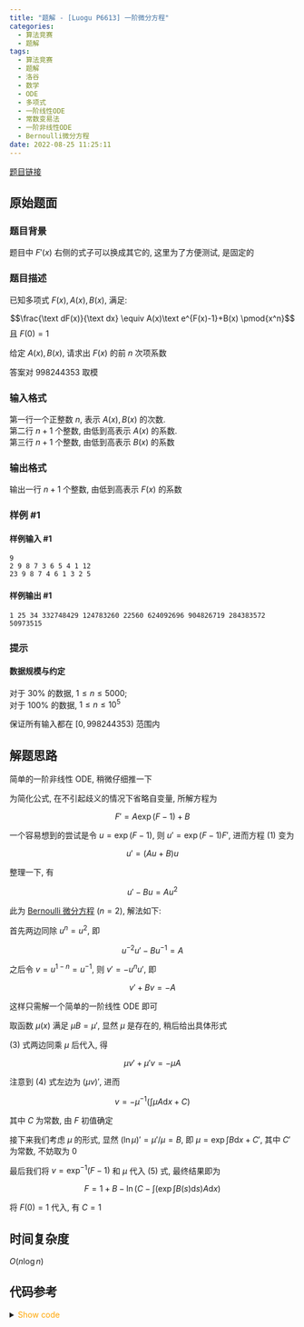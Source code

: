 ```yaml
---
title: "题解 - [Luogu P6613] 一阶微分方程"
categories:
  - 算法竞赛
  - 题解
tags:
  - 算法竞赛
  - 题解
  - 洛谷
  - 数学
  - ODE
  - 多项式
  - 一阶线性ODE
  - 常数变易法
  - 一阶非线性ODE
  - Bernoulli微分方程
date: 2022-08-25 11:25:11
---
```


[题目链接](https://www.luogu.com.cn/problem/P6613)

<!-- more -->

## 原始题面

### 题目背景

题目中 $F'(x)$ 右侧的式子可以换成其它的, 这里为了方便测试, 是固定的

### 题目描述

已知多项式 $F(x),A(x),B(x)$, 满足:

$$\frac{\text dF(x)}{\text dx} \equiv A(x)\text e^{F(x)-1}+B(x) \pmod{x^n}$$
且 $F(0)=1$

给定 $A(x),B(x)$, 请求出 $F(x)$ 的前 $n$ 次项系数

答案对 $998244353$ 取模

### 输入格式

第一行一个正整数 $n$, 表示 $A(x),B(x)$ 的次数.  
第二行 $n+1$ 个整数, 由低到高表示 $A(x)$ 的系数.  
第三行 $n+1$ 个整数, 由低到高表示 $B(x)$ 的系数

### 输出格式

输出一行 $n+1$ 个整数, 由低到高表示 $F(x)$ 的系数

### 样例 #1

#### 样例输入 #1

```input1
9
2 9 8 7 3 6 5 4 1 12
23 9 8 7 4 6 1 3 2 5
```

#### 样例输出 #1

```output1
1 25 34 332748429 124783260 22560 624092696 904826719 284383572 50973515
```

### 提示

#### 数据规模与约定

对于 $30\%$ 的数据, $1\le n \le 5000$;  
对于 $100\%$ 的数据, $1\le n \le 10^5$

保证所有输入都在 $[0,998244353)$ 范围内

## 解题思路

简单的一阶非线性 ODE, 稍微仔细推一下

为简化公式, 在不引起歧义的情况下省略自变量, 所解方程为

$$F'=A\exp(F-1)+B\tag{1}$$

一个容易想到的尝试是令 $u=\exp(F-1)$, 则 $u'=\exp(F-1)F'$, 进而方程 $(1)$ 变为

$$u'=(Au+B)u\tag{2}$$

整理一下, 有

$$u'-Bu=Au^2\tag{2'}$$

此为 [Bernoulli 微分方程](https://en.wikipedia.org/wiki/Bernoulli_differential_equation) ($n=2$), 解法如下:

首先两边同除 $u^n=u^2$, 即

$$u^{-2}u'-Bu^{-1}=A$$

之后令 $v=u^{1-n}=u^{-1}$, 则 $v'=-u^nu'$, 即

$$v'+Bv=-A\tag{3}$$

这样只需解一个简单的一阶线性 ODE 即可

取函数 $\mu(x)$ 满足 $\mu B=\mu'$, 显然 $\mu$ 是存在的, 稍后给出具体形式

$(3)$ 式两边同乘 $\mu$ 后代入, 得

$$\mu v'+\mu' v=-\mu A\tag{4}$$

注意到 $(4)$ 式左边为 $(\mu v)'$, 进而

$$v=-\mu^{-1}\left(\int\mu A\mathrm{d}x+C\right)\tag{5}$$

其中 $C$ 为常数, 由 $F$ 初值确定

接下来我们考虑 $\mu$ 的形式, 显然 $(\ln\mu)'=\mu'/\mu=B$, 即 $\mu=\exp\int B\mathrm{d}x +C'$, 其中 $C'$ 为常数, 不妨取为 $0$

最后我们将 $v=\exp^{-1}(F-1)$ 和 $\mu$ 代入 $(5)$ 式, 最终结果即为

$$F=1+B-\ln\left(C-\int \left(\exp\int B(s)\mathrm{d}s\right)A\mathrm{d}x\right)\tag{6}$$

将 $F(0)=1$ 代入, 有 $C=1$

## 时间复杂度

$O(n\log n)$

## 代码参考

<details>
<summary><font color='orange'>Show code</font></summary>

{% icodeweb cpa_cpp title:Luogu_P6613 Luogu/P6613/0.cpp %}

</details>
